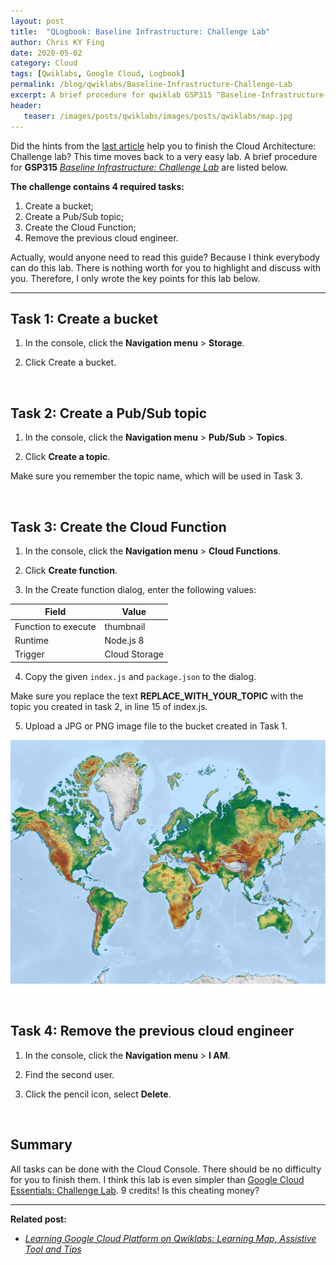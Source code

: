 ```yaml
---
layout: post
title:  "QLogbook: Baseline Infrastructure: Challenge Lab"
author: Chris KY Fing
date: 2020-05-02
category: Cloud
tags: [Qwiklabs, Google Cloud, Logbook]
permalink: /blog/qwiklabs/Baseline-Infrastructure-Challenge-Lab
excerpt: A brief procedure for qwiklab GSP315 "Baseline-Infrastructure-Challenge-Lab &#58; Challenge Lab".
header: 
   teaser: /images/posts/qwiklabs/images/posts/qwiklabs/map.jpg
---
```


<!--more-->

Did the hints from the [last article](/blog/qwiklabs/Cloud-Architecture-Challenge-Lab) help you to finish the Cloud Architecture: Challenge lab? This time moves back to a very easy lab. A brief procedure for  **GSP315** _[Baseline Infrastructure: Challenge Lab](https://www.qwiklabs.com/focuses/10379?parent=catalog)_ are listed below.

**The challenge contains 4 required tasks:**

1. Create a bucket;
2. Create a Pub/Sub topic;
3. Create the Cloud Function;
4. Remove the previous cloud engineer.

Actually, would anyone need to read this guide? Because I think everybody can do this lab. There is nothing worth for you to highlight and discuss with you. Therefore, I only wrote the key points for this lab below.

* * *

## Task 1: Create a bucket

1. In the console, click the **Navigation menu** > **Storage**.

2. Click Create a bucket.

<br>

## Task 2: Create a Pub/Sub topic

1. In the console, click the **Navigation menu** > **Pub/Sub** > **Topics**.

2. Click **Create a topic**.

Make sure you remember the topic name, which will be used in Task 3.

<br>

## Task 3: Create the Cloud Function

1. In the console, click the **Navigation menu** > **Cloud Functions**.

2. Click **Create function**.

3. In the Create function dialog, enter the following values:

| Field               |   Value       |
|---------------------|---------------|
| Function to execute | thumbnail     |
| Runtime             | Node.js 8     |
| Trigger             | Cloud Storage |

4. Copy the given `index.js` and `package.json` to the dialog.

Make sure you replace the text **REPLACE_WITH_YOUR_TOPIC** with the topic you created in task 2, in line 15 of index.js.

5. Upload a JPG or PNG image file to the bucket created in Task 1.

![](/images/posts/qwiklabs/map.jpg)

<br>

## Task 4: Remove the previous cloud engineer

1. In the console, click the **Navigation menu** > **I AM**.

2. Find the second user.

3. Click the pencil icon, select **Delete**.

<br>

## Summary

All tasks can be done with the Cloud Console. There should be no difficulty for you to finish them. I think this lab is even simpler than [Google Cloud Essentials: Challenge Lab](/blog/qwiklabs/Google-Cloud-Essential-Challenge-Lab). 9 credits! Is this cheating money?

* * *

**Related post:**

- _[Learning Google Cloud Platform on Qwiklabs: Learning Map, Assistive Tool and Tips](/blog/qwiklabs/Qwiklabs-User-Tips-for-Learning_Google_Cloud_Platform)_
